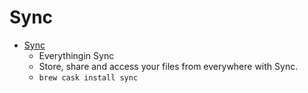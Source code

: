 # Sync
- [Sync](https://www.sync.com/)
  -  Everythingin Sync
  - Store, share and access your files from everywhere with Sync.
  - `brew cask install sync`
